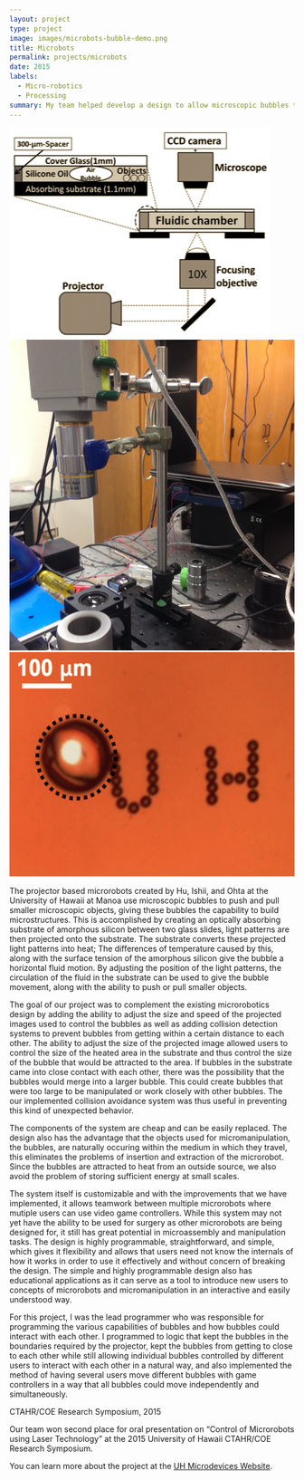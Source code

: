 ```yaml
---
layout: project
type: project
image: images/microbots-bubble-demo.png
title: Microbots
permalink: projects/microbots
date: 2015
labels:
  - Micro-robotics
  - Processing
summary: My team helped develop a design to allow microscopic bubbles to be controlled to manipulate other objects using laser technology.
---
```


<div class="ui small rounded images">
  <img class="ui image" src="../images/microbots-setup-diagram.png">
  <img class="ui image" src="../images/microbots-setup-physical copy.JPG">
  <img class="ui image" src="../images/microbots-bubble-demo.png">
</div>

The projector­ based micro­robots created by Hu, Ishii, and Ohta at the University of Hawaii at Manoa use microscopic bubbles to push and pull smaller microscopic objects, giving these bubbles the capability to build microstructures. This is accomplished by creating an optically absorbing substrate of amorphous silicon between two glass slides, light patterns are then projected onto the substrate. The substrate converts these projected light patterns into heat; The differences of temperature caused by this, along with the surface tension of the amorphous silicon give the bubble a horizontal fluid motion. By adjusting the position of the light patterns, the circulation of the fluid in the substrate can be used to give the bubble movement, along with the ability to push or pull smaller objects.

The goal of our project was to complement the existing micro­robotics design by adding the ability to adjust the size and speed of the projected images used to control the bubbles as well as adding collision detection systems to prevent bubbles from getting within a certain distance to each other.
The ability to adjust the size of the projected image allowed users to control the size of the heated area in the substrate and thus control the size of the bubble that would be attracted to the area. If bubbles in the substrate came into close contact with each other, there was the possibility that the bubbles would merge into a larger bubble. This could create bubbles that were too large to be manipulated or work closely with other bubbles. The our implemented collision avoidance system was thus useful in preventing this kind of unexpected behavior.

The components of the system are cheap and can be easily replaced. The design also has the advantage that the objects used for micro­manipulation, the bubbles, are naturally occuring within the medium in which they travel, this eliminates the problems of insertion and extraction of the micro­robot. Since the bubbles are attracted to heat from an outside source, we also avoid the problem of storing sufficient energy at small scales.

The system itself is customizable and with the improvements that we have implemented, it allows teamwork between multiple micro­robots where mutiple users can use video game controllers. While this system may not yet have the ability to be used for surgery as other microrobots are being designed for, it still has great potential in micro­assembly and ­manipulation tasks. The design is highly programmable, straightforward, and simple, which gives it flexibility and allows that users need not know the internals of how it works in order to use it effectively and without concern of breaking the design. The simple and highly programmable design also has educational applications as it can serve as a tool to introduce new users to concepts of micro­robots and micro­manipulation in an interactive and easily understood way.

For this project, I was the lead programmer who was responsible for programming the various capabilities of bubbles and how bubbles could interact with each other. I programmed to logic that kept the bubbles in the boundaries required by the projector, kept the bubbles from getting to close to each other while still allowing individual bubbles controlled by different users to interact with each other in a natural way, and also implemented the method of having several users move different bubbles with game controllers in a way that all bubbles could move independently and simultaneously.

CTAHR/COE Research Symposium, 2015

Our team won second place for oral presentation on “Control of Microrobots using Laser Technology” at the 2015 University of Hawaii CTAHR/COE Research Symposium.


You can learn more about the project at the [UH Microdevices Website](https://sites.google.com/a/hawaii.edu/uh-mnm-lab/).



